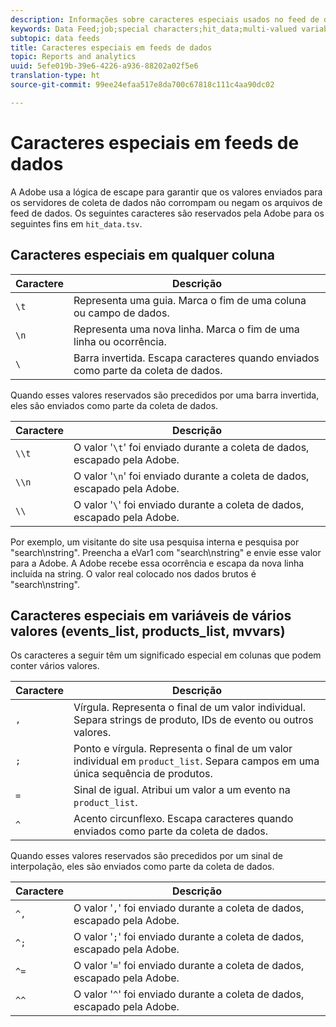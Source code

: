 ```yaml
---
description: Informações sobre caracteres especiais usados no feed de dados.
keywords: Data Feed;job;special characters;hit_data;multi-valued variables;events_list;products_list;mvvars
subtopic: data feeds
title: Caracteres especiais em feeds de dados
topic: Reports and analytics
uuid: 5efe019b-39e6-4226-a936-88202a02f5e6
translation-type: ht
source-git-commit: 99ee24efaa517e8da700c67818c111c4aa90dc02

---
```



# Caracteres especiais em feeds de dados

A Adobe usa a lógica de escape para garantir que os valores enviados para os servidores de coleta de dados não corrompam ou negam os arquivos de feed de dados. Os seguintes caracteres são reservados pela Adobe para os seguintes fins em `hit_data.tsv`.

## Caracteres especiais em qualquer coluna

| Caractere | Descrição |
|--- |--- |
| `\t` | Representa uma guia. Marca o fim de uma coluna ou campo de dados. |
| `\n` | Representa uma nova linha. Marca o fim de uma linha ou ocorrência. |
| `\` | Barra invertida. Escapa caracteres quando enviados como parte da coleta de dados. |

Quando esses valores reservados são precedidos por uma barra invertida, eles são enviados como parte da coleta de dados.

| Caractere | Descrição |
|--- |--- |
| `\\t` | O valor &#39;`\t`&#39; foi enviado durante a coleta de dados, escapado pela Adobe. |
| `\\n` | O valor &#39;`\n`&#39; foi enviado durante a coleta de dados, escapado pela Adobe. |
| `\\` | O valor &#39;`\`&#39; foi enviado durante a coleta de dados, escapado pela Adobe. |

Por exemplo, um visitante do site usa pesquisa interna e pesquisa por &quot;search\nstring&quot;. Preencha a eVar1 com &quot;search\nstring&quot; e envie esse valor para a Adobe. A Adobe recebe essa ocorrência e escapa da nova linha incluída na string. O valor real colocado nos dados brutos é &quot;search\\nstring&quot;.

## Caracteres especiais em variáveis de vários valores (events_list, products_list, mvvars)

Os caracteres a seguir têm um significado especial em colunas que podem conter vários valores.

| Caractere | Descrição |
|--- |--- |
| `,` | Vírgula. Representa o final de um valor individual. Separa strings de produto, IDs de evento ou outros valores. |
| `;` | Ponto e vírgula. Representa o final de um valor individual em `product_list`. Separa campos em uma única sequência de produtos. |
| `=` | Sinal de igual. Atribui um valor a um evento na `product_list`. |
| `^` | Acento circunflexo. Escapa caracteres quando enviados como parte da coleta de dados. |

Quando esses valores reservados são precedidos por um sinal de interpolação, eles são enviados como parte da coleta de dados.

| Caractere | Descrição |
|--- |--- |
| `^,` | O valor &#39;`,`&#39; foi enviado durante a coleta de dados, escapado pela Adobe. |
| `^;` | O valor &#39;`;`&#39; foi enviado durante a coleta de dados, escapado pela Adobe. |
| `^=` | O valor &#39;`=`&#39; foi enviado durante a coleta de dados, escapado pela Adobe. |
| `^^` | O valor &#39;`^`&#39; foi enviado durante a coleta de dados, escapado pela Adobe. |
